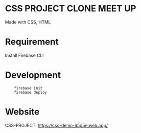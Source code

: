 # CSS PROJECT CLONE MEET UP

Made with CSS, HTML

# Requirement

Install Firebase CLI

# Development

```
    firebase init
    firebase deploy
```
# Website

CSS-PROJECT: https://css-demo-65d5e.web.app/
